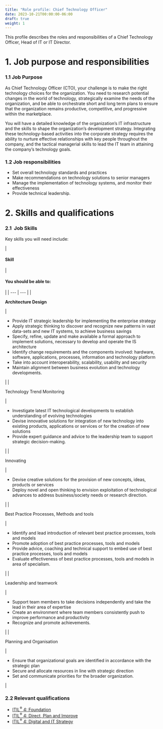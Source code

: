 ```yaml
---
title: "Role profile: Chief Technology Officer"
date: 2023-10-21T00:00:00-06:00
draft: true
weight: 1
---
```


This profile describes the roles and responsibilities of a Chief Technology Officer, Head of IT or IT Director.

# 1. Job purpose and responsibilities
### 1.1 Job Purpose
As Chief Technology Officer (CTO), your challenge is to make the right technology choices for the organization. You need to research potential changes in the world of technology, strategically examine the needs of the organization, and be able to orchestrate short and long term plans to ensure that the organization remains productive, competitive, and progressive within the marketplace.

You will have a detailed knowledge of the organization’s IT infrastructure and the skills to shape the organization’s development strategy. Integrating these technology-based activities into the corporate strategy requires the ability to nurture effective relationships with key people throughout the company, and the tactical managerial skills to lead the IT team in attaining the company’s technology goals.

### 1.2 Job responsibilities
* Set overall technology standards and practices
* Make recommendations on technology solutions to senior managers
* Manage the implementation of technology systems, and monitor their effectiveness
* Provide technical leadership.

# 2. Skills and qualifications
### 2.1  Job Skills
Key skills you will need include:

| 
#### **Skill**
 | 

#### **You should be able to:**
 |
| --- | --- |
| 

**Architecture Design**

 | 

* Provide IT strategic leadership for implementing the enterprise strategy
* Apply strategic thinking to discover and recognize new patterns in vast data-sets and new IT systems, to achieve business savings
* Specify, refine, update and make available a formal approach to implement solutions, necessary to develop and operate the IS architecture
* Identify change requirements and the components involved: hardware, software, applications, processes, information and technology platform
* Take into account interoperability, scalability, usability and security
* Maintain alignment between business evolution and technology developments.

 |
| 

Technology Trend Monitoring

 | 

* Investigate latest IT technological developments to establish understanding of evolving technologies
* Devise innovative solutions for integration of new technology into existing products, applications or services or for the creation of new solutions
* Provide expert guidance and advice to the leadership team to support strategic decision-making.

 |
| 

Innovating

 | 

* Devise creative solutions for the provision of new concepts, ideas, products or services
* Deploy novel and open thinking to envision exploitation of technological advances to address business/society needs or research direction.

 |
| 

Best Practice Processes, Methods and tools

 | 

* Identify and lead introduction of relevant best practice processes, tools and models
* Promote adoption of best practice processes, tools and models
* Provide advice, coaching and technical support to embed use of best practice processes, tools and models
* Evaluate effectiveness of best practice processes, tools and models in area of specialism.

 |
| 

Leadership and teamwork

 | 

* Support team members to take decisions independently and take the lead in their area of expertise
* Create an environment where team members consistently push to improve performance and productivity
* Recognize and promote achievements.

 |
| 

Planning and Organisation

 | 

* Ensure that organizational goals are identified in accordance with the strategic plan
* Secure and allocate resources in line with strategic direction
* Set and communicate priorities for the broader organization.

 |

### 2.2 Relevant qualifications
* [ITIL<sup>®</sup> 4: Foundation](https://www.axelos.com/certifications/itil-service-management/itil-4-foundation)
* [ITIL<sup>®</sup> 4: Direct, Plan and Improve](https://www.axelos.com/certifications/itil-service-management/managing-professional/direct-plan-and-improve)
* [ITIL<sup>®</sup> 4: Digital and IT Strategy](https://www.axelos.com/certifications/itil-service-management/strategic-leader/digital-and-it-strategy)
